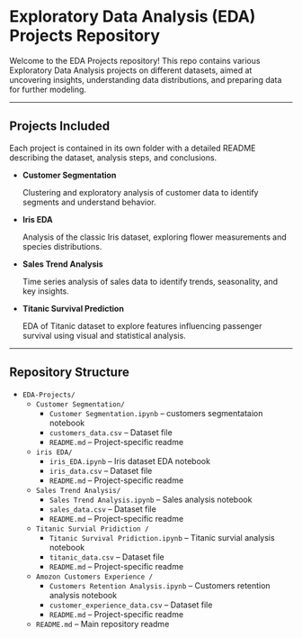 # Exploratory Data Analysis (EDA) Projects Repository

Welcome to the EDA Projects repository! This repo contains various Exploratory Data Analysis projects on different datasets, aimed at uncovering insights, understanding data distributions, and preparing data for further modeling.

---

## Projects Included

Each project is contained in its own folder with a detailed README describing the dataset, analysis steps, and conclusions.

- **Customer Segmentation**
  
   Clustering and exploratory analysis of customer data to identify segments and understand behavior.

- **Iris EDA**
  
  Analysis of the classic Iris dataset, exploring flower measurements and species distributions.

- **Sales Trend Analysis**
  
  Time series analysis of sales data to identify trends, seasonality, and key insights.
 
- **Titanic Survival Prediction**
  
   EDA of Titanic dataset to explore features influencing passenger survival using visual and statistical analysis.
  
---

## Repository Structure

 
- `EDA-Projects/`
  - `Customer Segmentation/`
    - `Customer Segmentation.ipynb` – customers segmentataion notebook
    - `customers_data.csv` – Dataset file
    - `README.md` – Project-specific readme
  - `iris EDA/`
    - `iris_EDA.ipynb` – Iris dataset EDA notebook
    - `iris_data.csv` – Dataset file
    - `README.md` – Project-specific readme
  - `Sales Trend Analysis/`
    - `Sales Trend Analysis.ipynb` – Sales analysis notebook
    - `sales_data.csv` – Dataset file
    - `README.md` – Project-specific readme
  - `Titanic Survial Pridiction /`
    - `Titanic Survival Pridiction.ipynb` – Titanic survial analysis notebook
    - `titanic_data.csv` – Dataset file
    - `README.md` – Project-specific readme
  - `Amozon Customers Experience /`
    - `Customers Retention Analysis.ipynb` – Customers retention analysis notebook
    - `customer_experience_data.csv` – Dataset file
    - `README.md` – Project-specific readme
  - `README.md` – Main repository readme


